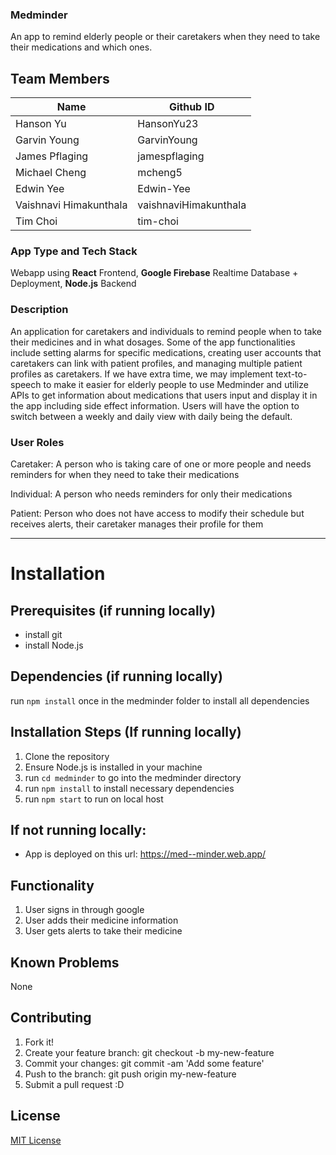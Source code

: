 ### Medminder

An app to remind elderly people or their caretakers when they need to take their medications and which ones.

## Team Members
| Name        | Github ID   |
| ----------- | ----------- |
| Hanson Yu   | HansonYu23  |
| Garvin Young | GarvinYoung  |
| James Pflaging  | jamespflaging  |
| Michael Cheng  | mcheng5  |
| Edwin Yee  | Edwin-Yee  |
| Vaishnavi Himakunthala | vaishnaviHimakunthala |
| Tim Choi | tim-choi |

### App Type and Tech Stack

Webapp using **React** Frontend, **Google Firebase** Realtime Database + Deployment, **Node.js** Backend

### Description

An application for caretakers and individuals to remind people when to take their medicines and in what dosages. Some of the app functionalities include setting alarms for specific medications, creating user accounts that caretakers can link with patient profiles, and managing multiple patient profiles as caretakers. If we have extra time, we may implement text-to-speech to make it easier for elderly people to use Medminder and utilize APIs to get information about medications that users input and display it in the app including side effect information. Users will have the option to switch between a weekly and daily view with daily being the default.

### User Roles

Caretaker: A person who is taking care of one or more people and needs reminders for when they need to take their medications

Individual: A person who needs reminders for only their medications

Patient: Person who does not have access to modify their schedule but receives alerts, their caretaker manages their profile for them

---------------------------------------------------------------------------------------------------------------------------------------------

# Installation
## Prerequisites (if running locally)
* install git
* install Node.js

## Dependencies (if running locally)
run `npm install` once in the medminder folder to install all dependencies

## Installation Steps (If running locally)
1. Clone the repository
3. Ensure Node.js is installed in your machine
4. run `cd medminder` to go into the medminder directory
5. run `npm install` to install necessary dependencies
6. run `npm start` to run on local host

## If not running locally:
* App is deployed on this url: https://med--minder.web.app/

## Functionality
1. User signs in through google
2. User adds their medicine information
3. User gets alerts to take their medicine

## Known Problems
None

## Contributing
1. Fork it!
2. Create your feature branch: git checkout -b my-new-feature
3. Commit your changes: git commit -am 'Add some feature'
4. Push to the branch: git push origin my-new-feature
5. Submit a pull request :D
   
## License
[MIT License](https://github.com/ucsb-cs148-w24/project-pj13-medminder?tab=MIT-1-ov-file)

